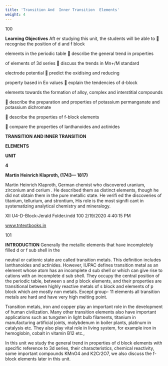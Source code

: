 ```yaml
---
title: 'Transition And  Inner Transition  Elements'
weight: 4
---
```


  

100

**Learning Objectives** Aft er studying this unit, the students will be able to  recognise the position of d and f block

elements in the periodic table  describe the general trend in properties

of elements of 3d series  discuss the trends in Mn+/M standard

electrode potential  predict the oxidising and reducing

property based in Eo values  explain the tendencies of d-block

elements towards the formation of alloy, complex and interstitial compounds

 describe the preparation and properties of potassium permanganate and potassium dichromate

 describe the properties of f-block elements

 compare the properties of lanthanoides and actinides

**TRANSITION AND INNER TRANSITION**

**ELEMENTS**

**UNIT**

**4**

**Martin Heinrich Klaproth, (1743— 1817)**

Martin Heinrich Klaproth, German chemist who discovered uranium, zirconium and cerium . He described them as distinct elements, though he did not obtain them in the pure metallic state. He verifi ed the discoveries of titanium, tellurium, and strontium, His role is the most signifi cant in systematizing analytical chemistry and mineralogy.

XII U4-D-Block-Jerald Folder.indd 100 2/19/2020 4:40:15 PM

www.tntextbooks.in




  

101

**INTRODUCTION** Generally the metallic elements that have incompletely filled d or f sub shell in the

neutral or cationic state are called transition metals. This definition includes lanthanoides and actinides. However, IUPAC defines transition metal as an element whose atom has an incomplete d sub shell or which can give rise to cations with an incomplete d sub shell. They occupy the central position of the periodic table, between s and p block elements, and their properties are transitional between highly reactive metals of s block and elements of p block which are mostly non metals. Except group- 11 elements all transition metals are hard and have very high melting point.

Transition metals, iron and copper play an important role in the development of human civilization. Many other transition elements also have important applications such as tungsten in light bulb filaments, titanium in manufacturing artificial joints, molybdenum in boiler plants, platinum in catalysis etc. They also play vital role in living system, for example iron in hemoglobin, cobalt in vitamin B12 etc.,

In this unit we study the general trend in properties of d block elements with specific reference to 3d series, their characteristics, chemical reactivity, some important compounds KMnO4 and K2Cr2O7, we also discuss the f-block elements later in this unit.



